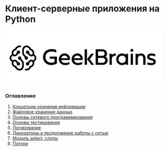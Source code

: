 # Клиент-серверные приложения на Python
<div align="center">

![Geekbrains logo](img/geekbrains_logo.png)

</div>

### Оглавление

<ol type="1">
    <li><a href="homework/lesson1">Концепции хранения информации</a></li>
    <li><a href="homework/lesson2">Файловое хранение данных</a></li>
    <li><a href="homework/lesson3">Основы сетевого программирования</a></li>
    <li><a href="tests/lesson3">Основы тестирования</a></li>
    <li><a href="homework/lesson5">Логирование</a></li>
    <li><a href="#">Декораторы и продолжение работы с сетью</a></li>
    <li><a href="#">Модуль select, слоты</a></li>
    <li><a href="#">Потоки</a></li>
</ol>
